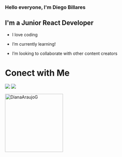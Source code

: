 ### Hello everyone, I'm Diego Billares



## I'm a Junior React  Developer



-  I love coding

-  I’m currently learning!

-  I’m looking to collaborate with other content creators


# Conect with Me

<p  align="center">

<p>
<a href="https://www.linkedin.com/in/diego-billares-941188204/"><img src="https://img.icons8.com/color/48/000000/linkedin.png" /><a/>
<a href="mailto:billaresdiego@gmail.com"><img src="https://img.icons8.com/officexs/2x/gmail-login.png" /><a/>
</p>

<a  href="https://github.com/DiegoBillares1998/"><img  align="center"  src="https://github-readme-stats.vercel.app/api?username=DiegoBillares1998&show_icons=true&theme=dracula"  alt="DianaAraujoG"  height="192px"/></a>

</p>
